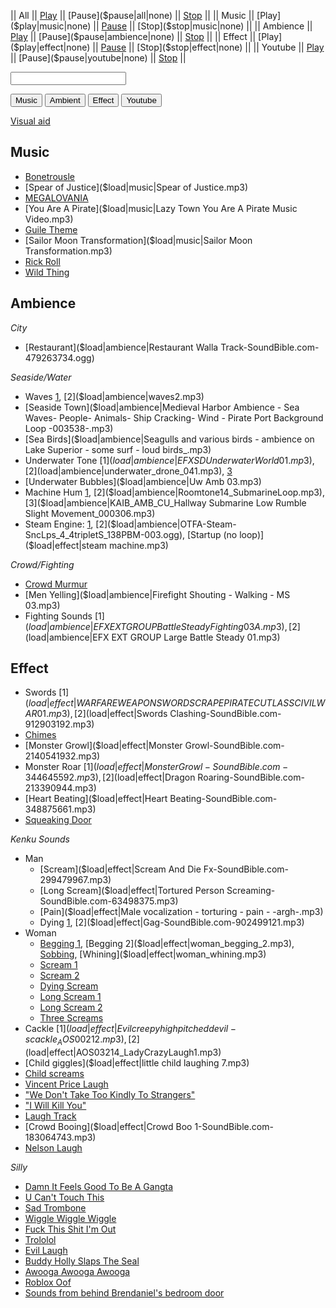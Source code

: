|| All || [Play]($play|all|none) || [Pause]($pause|all|none) || [Stop]($stop|all|none) ||
|| Music || [Play]($play|music|none) || [Pause]($pause|music|none) || [Stop]($stop|music|none) ||
|| Ambience || [Play]($play|ambience|none) || [Pause]($pause|ambience|none) || [Stop]($stop|ambience|none) ||
|| Effect || [Play]($play|effect|none) || [Pause]($pause|effect|none) || [Stop]($stop|effect|none) ||
|| Youtube || [Play]($play|youtube|none) || [Pause]($pause|youtube|none) || [Stop]($stop|youtube|none) ||

<p><input type="text" id="custom_soundboard_url"><br>
 
<p><button id="custom_music_button">Music</button> 
<button id="custom_ambient_button">Ambient</button> 
<button id="custom_effect_button">Effect</button> 
<button id="custom_youtube_button">Youtube</button> 

[Visual aid](/dragon_heist/visual_aid)

## Music

* [Bonetrousle]($load|music|Bonetrousle.mp3)
* [Spear of Justice]($load|music|Spear of Justice.mp3)
* [MEGALOVANIA]($load|music|MEGALOVANIA.mp3)
* [You Are A Pirate]($load|music|Lazy Town You Are A Pirate Music Video.mp3)
* [Guile Theme]($load|music|guile_theme.mp3)
* [Sailor Moon Transformation]($load|music|Sailor Moon Transformation.mp3)
* [Rick Roll]($load|youtube|https://www.youtube.com/watch?v=oHg5SJYRHA0)
* [Wild Thing]($load|effect|https://www.youtube.com/watch?v=tFh0J8Ph18U)

## Ambience

*City*

* [Restaurant]($load|ambience|Restaurant Walla Track-SoundBible.com-479263734.ogg)

*Seaside/Water*

* Waves [1]($load|ambience|waves1.mp3), [2]($load|ambience|waves2.mp3)
* [Seaside Town]($load|ambience|Medieval Harbor Ambience - Sea Waves- People- Animals- Ship Cracking- Wind - Pirate Port Background Loop -003538-.mp3)
* [Sea Birds]($load|ambience|Seagulls and various birds - ambience on Lake Superior - some surf - loud birds_.mp3)
* Underwater Tone [1]($load|ambience|EFX SD Underwater World 01.mp3), [2]($load|ambience|underwater_drone_041.mp3), [3]($load|ambience|underwater_drone_042.mp3)
* [Underwater Bubbles]($load|ambience|Uw Amb 03.mp3)  
* Machine Hum [1]($load|ambience|Industrial_Ambient_Drones_06.mp3), [2]($load|ambience|Roomtone14_SubmarineLoop.mp3), [3]($load|ambience|KAIB_AMB_CU_Hallway Submarine Low Rumble Slight Movement_000306.mp3)
* Steam Engine: [1]($load|ambience|OTFA-Steam-SncLps_4_4-014-104BPM.ogg), [2]($load|ambience|OTFA-Steam-SncLps_4_4tripletS_138PBM-003.ogg), [Startup (no loop)]($load|effect|steam machine.mp3)

*Crowd/Fighting*

* [Crowd Murmur]($load|ambience|crown_murmur_male.mp3)
* [Men Yelling]($load|ambience|Firefight Shouting - Walking - MS 03.mp3)
* Fighting Sounds [1]($load|ambience|EFX EXT GROUP Battle Steady Fighting 03 A.mp3), [2]($load|ambience|EFX EXT GROUP Large Battle Steady 01.mp3)

## Effect

* Swords [1]($load|effect|WARFARE WEAPON SWORD SCRAPE PIRATE CUTLASS CIVIL WAR 01.mp3), [2]($load|effect|Swords Clashing-SoundBible.com-912903192.mp3)
* [Chimes]($load|effect|chimes.mp3)
* [Monster Growl]($load|effect|Monster Growl-SoundBible.com-2140541932.mp3)
* Monster Roar [1]($load|effect|Monster Growl-SoundBible.com-344645592.mp3), [2]($load|effect|Dragon Roaring-SoundBible.com-213390944.mp3)
* [Heart Beating]($load|effect|Heart Beating-SoundBible.com-348875661.mp3)
* [Squeaking Door]($load|effect|Sqeaking_door-Sarasprella-1653672487.mp3)

*Kenku Sounds*

* Man
  * [Scream]($load|effect|Scream And Die Fx-SoundBible.com-299479967.mp3)
  * [Long Scream]($load|effect|Tortured Person Screaming-SoundBible.com-63498375.mp3)
  * [Pain]($load|effect|Male vocalization - torturing - pain - -argh-.mp3)
  * Dying [1]($load|effect|Dying-SoundBible.com-1255481835.mp3), [2]($load|effect|Gag-SoundBible.com-902499121.mp3)
* Woman
  * [Begging 1]($load|effect|woman_begging_1.mp3), [Begging 2]($load|effect|woman_begging_2.mp3), [Sobbing]($load|effect|woman_sobbing.mp3), [Whining]($load|effect|woman_whining.mp3)
  * [Scream 1]($load|effect|woman_scream_1.ogg)
  * [Scream 2]($load|effect|woman_scream_2.ogg)
  * [Dying Scream]($load|effect|woman_scream_dying.ogg)
  * [Long Scream 1]($load|effect|woman_scream_long_1.ogg)
  * [Long Scream 2]($load|effect|woman_scream_long_2.ogg)
  * [Three Screams]($load|effect|woman_three_screams.ogg)
* Cackle [1]($load|effect|Evil creepy high pitched devil-s cackle_AOS00212.mp3), [2]($load|effect|AOS03214_LadyCrazyLaugh1.mp3)
* [Child giggles]($load|effect|little child laughing 7.mp3)
* [Child screams]($load|effect|child_screams.mp3)
* [Vincent Price Laugh]($load|effect|vincent_price_laugh.mp3)
* ["We Don't Take Too Kindly To Strangers"]($load|effect|we_dont_take_too_kindly.mp3)
* ["I Will Kill You"]($load|effect|I_will_kill_you-Grandpa-13673816.mp3)
* [Laugh Track]($load|effect|laugh_track.mp3)
* [Crowd Booing]($load|effect|Crowd Boo 1-SoundBible.com-183064743.mp3)
* [Nelson Laugh]($load|effect|nelson_laugh.mp3)

*Silly*

* [Damn It Feels Good To Be A Gangta]($load|effect|damn-it-feels-good-to-be-a-gangsta.mp3)
* [U Can't Touch This]($load|effect|mc-hammer-u-cant-touch-this.mp3)
* [Sad Trombone]($load|effect|sadtrombone.mp3)
* [Wiggle Wiggle Wiggle]($load|effect|wiggle_wiggle_wiggle.mp3)
* [Fuck This Shit I'm Out]($load|effect|fuck-this-shit-im-out.mp3)
* [Trololol]($load|effect|trololol.mp3)
* [Evil Laugh]($load|effect|vincent_price_laugh.mp3)
* [Buddy Holly Slaps The Seal]($load|youtube|https://www.youtube.com/watch?v=KduJS8y48jc)
* [Awooga Awooga Awooga]($load|effect|awooga-awooga-awooga.mp3)
* [Roblox Oof]($load|effect|roblox-death-sound_1.mp3)
* [Sounds from behind Brendaniel's bedroom door]($load|youtube|https://www.youtube.com/watch?v=KLtLbiQBe8s)

<script type="module">
    import { init_links, init_soundboard } from "/js/common/visual_aid_backend.js";
    init_links();
    init_soundboard();
</script>
